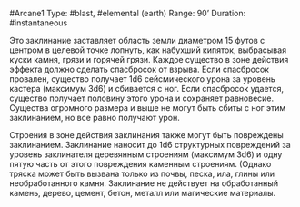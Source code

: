 #Arcane1
Type: #blast, #elemental (earth)
Range: 90’
Duration: #instantaneous

Это заклинание заставляет область земли диаметром 15 футов с центром в целевой точке лопнуть, как набухший кипяток, выбрасывая куски камня, грязи и горячей грязи. Каждое существо в зоне действия эффекта должно сделать спасбросок от взрыва. Если спасбросок провален, существо получает 1d6 сейсмического урона за уровень кастера (максимум 3d6) и сбивается с ног. Если спасбросок удается, существо получает половину этого урона и сохраняет равновесие. Существа огромного размера и выше не могут быть сбиты с ног этим заклинанием, но все равно получают урон. 

Строения в зоне действия заклинания также могут быть повреждены заклинанием. Заклинание наносит до 1d6 структурных повреждений за уровень заклинателя деревянным строениям (максимум 3d6) и одну пятую часть от этого повреждения каменным строениям. (Однако тряска может быть вызвана только из почвы, песка, ила, глины или необработанного камня. Заклинание не действует на обработанный камень, дерево, цемент, бетон, металл или магические материалы.
